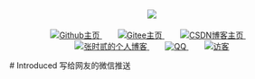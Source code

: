 <!-- 动态字 -->

<h1 align="center">
	<a href="https://zhangshier.vip/">
		<img src="https://readme-typing-svg.herokuapp.com/?lines=钱晴;早安好!&center=true&size=27">
	</a>
</h1>

<!-- 徽标 -->

<p align="center">
			<a style="margin-inline:5px" target="_blank" href="https://github.com/GC-ZF">
				<img src="https://img.shields.io/badge/Github-Overview-blue?style=flat&logo=GitHub"
					title="Github主页">
			</a>&emsp;
			<a style="margin-inline:5px" target="_blank" href="https://gitee.com/gc-zhang">
				<img src="https://img.shields.io/badge/Gitee-Overview-blue?style=flat&logo=Gitee" 
        title="Gitee主页">
			</a>&emsp;
			<a style="margin-inline:5px" target="_blank" href="https://blog.csdn.net/qq_49488584">
				<img src="https://img.shields.io/badge/CSDN-博客-c32136?style=flat&logo=C"
					title="CSDN博客主页">
			</a>&emsp;
			<a style="margin-inline:5px" target="_blank" href="https://zhangshier.vip/">
				<img src="https://img.shields.io/badge/Blog-个人博客-FDE6E0?style=flat&logo=Blogger"
					title="张时贰的个人博客">
			</a>&emsp;
			<a style="margin-inline:5px" target="_blank" href="http://wpa.qq.com/msgrd?v=3&uin=1310446718&site=qq&menu=yes">
				<img src="https://img.shields.io/badge/腾讯-QQ-0cedbe?style=flat&logo=Tencent QQ"
					title="QQ">
			</a>&emsp;
      			<a style="margin-inline:5px" target="_blank" href="">
				<img  src="https://visitor-badge.glitch.me/badge?page_id=QianQIng" title="访客"/>
			</a>
</p>
# Introduced
写给网友的微信推送
